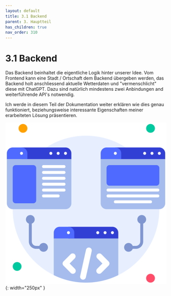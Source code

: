 ```yaml
---
layout: default
title: 3.1 Backend
parent: 3. Hauptteil
has_children: true
nav_order: 310
---
```


# 3.1 Backend

Das Backend beinhaltet die eigentliche Logik hinter unserer Idee. 
Vom Frontend kann eine Stadt / Ortschaft dem Backend übergeben werden, das Backend holt anschliessend aktuelle Wetterdaten und "vermenschlicht" diese mit ChatGPT. 
Dazu sind natürlich mindestens zwei Anbindungen and weiterführende API's notwendig.

Ich werde in diesem Teil der Dokumentation weiter erklären wie dies genau funktioniert, beziehungsweise interessante Eigenschaften meiner erarbeiteten Lösung präsentieren.

![Backend](../ressources/icons/backend.png){: width="250px" }
